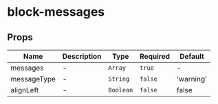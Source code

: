 # block-messages

## Props

<!-- @vuese:block-messages:props:start -->
|Name|Description|Type|Required|Default|
|---|---|---|---|---|
|messages|-|`Array`|`true`|-|
|messageType|-|`String`|`false`|'warning'|
|alignLeft|-|`Boolean`|`false`|false|

<!-- @vuese:block-messages:props:end -->


